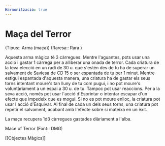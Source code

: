 ```yaml
---
Harmonització: true
---
```

# Maça del Terror

(Tipus:: Arma (maça)) (Raresa:: Rara )

Aquesta arma màgica té 3 càrregues. Mentre l'aguantes, pots usar una acció i gastar 1 càrrega per a alliberar una onada de terror. Cada criatura de la teva elecció en un radi de 30 u. que s'estén des de tu ha de superar un salvament de Saviesa de CD 15 o ser espantada de tu per 1 minut. Mentre estigui espantada d'aquesta manera, una criatura ha de gastar els seus torns intentant moure's tan lluny de tu com pugui, i no pot moure's voluntàriament a un espai a 30 u. de tu. Tampoc pot usar reaccions. Per a la seva acció, només pot usar l'acció d'Esprintar o intentar escapar d'un efecte que impedeix que es mogui. Si no es pot moure enlloc, la criatura pot usar l'acció d'Esquivar. Al final de cada un dels seus torns, una criatura pot repetir el salvament, acabant amb l'efecte sobre si mateixa en un èxit.

La maça recupera 1d3 càrregues gastades diàriament a l'alba.

Mace of Terror (Font:: DMG)

[[Objectes Màgics]]